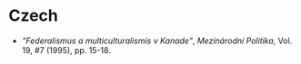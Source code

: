 # Czech

- _"Federalismus a multiculturalismis v Kanade"_, _Mezinárodní Politika_, Vol. 19, #7 (1995), pp. 15-18.
